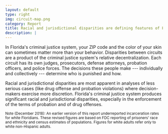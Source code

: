 ```yaml
---
layout: default
type: right
img: circuit-map.png
category: Report
title: Racial and jurisdictional disparities are defining features of Florida's criminal justice system.
description: |
---
```

In Florida's criminal justice system, your ZIP code and
the color of your skin can sometimes matter more than your behavior.
Disparities between circuits are a product of the criminal justice
system's relative decentralization. Each circuit has its own
judges, prosecutors, defense attorneys, probation officers,
and police forces. The decisions these people make --- individually
and collectively --- determine who is punished and how.

Racial and jurisdictional disparities are most apparent in analyses of less serious cases (like drug offense and probation violations) where decision-makers
exercise more discretion. Florida's criminal justice system
produces significant racial and jurisdictional disparities, especially
in the enforcement of the terms of probation and of drug offenses.

<small>Note (December 2018): An earlier version of this report underreported incarceration rates for white Floridians. These revised figures are based on FDC reporting of prisoners' race and ethnicity and census estimates of populations. Figures for white adults refer only to white non-Hispanic adults.</small>